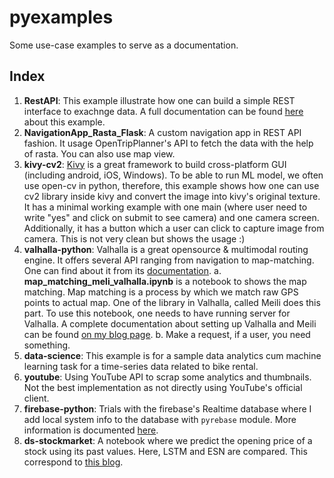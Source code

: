 # pyexamples
Some use-case examples to serve as a documentation. 

## Index
1. **RestAPI**: This example illustrate how one can build a simple REST interface to exachnge data. A full documentation can be found [here](https://ikespand.github.io/posts/RestAPI_with_Python/ "RestAPI") about this example.
2. **NavigationApp_Rasta_Flask**: A custom navigation app in REST API fashion. It usage OpenTripPlanner's API to fetch the data with the help of rasta. You can also use map view. 
3. **kivy-cv2**: [Kivy](https://kivy.org/ "Kivy") is a great framework to build cross-platform GUI (including android, iOS, Windows). To be able to run ML model, we often use open-cv in python, therefore, this example shows how one can use cv2 library inside kivy and convert the image into kivy's original texture. It has a minimal working example with one main (where user need to write "yes" and click on submit to see camera) and one camera screen. Additionally, it has a button which a user can click to capture image from camera. This is not very clean but shows the usage :)
4. **valhalla-python**: Valhalla is a great opensource & multimodal routing engine. It offers several API ranging from navigation to map-matching. One can find about it from its [documentation](https://valhalla.readthedocs.io/en/latest/ "documentation").
	a. **map_matching_meli_valhalla.ipynb** is a notebook to shows the map matching. Map matching is a process by which we match raw GPS points to actual map. One of the library in Valhalla, called Meili does this part. To use this notebook, one needs to have running server for Valhalla. A complete documentation about setting up Valhalla and Meili can be found [on my blog page](map_matching_meli_valhalla.ipynb "here").
	b. Make a request, if a user, you need something.
5. **data-science**: This example is for a sample data analytics cum machine learning task for a time-series data related to bike rental.
6. **youtube**: Using YouTube API to scrap some analytics and thumbnails. Not the best implementation as not directly using YouTube's official client.
7. **firebase-python**: Trials with the firebase's Realtime database where I add local system info to the database with `pyrebase` module. More information is documented [here](https://ikespand.github.io/posts/firebase/).
8. **ds-stockmarket**: A notebook where we predict the opening price of a stock using its past values. Here, LSTM and ESN are compared. This correspond to [this blog](https://ikespand.github.io/posts/ml-for-stock-market-1/). 